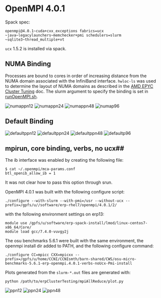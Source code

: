 # OpenMPI 4.0.1 #

Spack spec:

`openmpi@4.0.1~cuda+cxx_exceptions fabrics=ucx ~java~legacylaunchers~memchecker+pmi schedulers=slurm ~sqlite3~thread_multiple+vt`

`ucx` 1.5.2 is installed via spack.

## NUMA Binding ##

Processes are bound to cores in order of increasing distance from the NUMA
domain associated with the InfiniBand interface.  `hwloc-ls` was used to determine the layout of NUMA domains as described in the [AMD EPYC Cluster Tuning](http://developer.amd.com/wp-content/resources/56420.pdf) doc.  The slurm argument to specify the binding is set in [runOpenMPI.sh](https://github.com/SCOREC/erpClusterTesting/blob/b60a9073530502a9a8e44dda478b177c4a3fbf12/mpiAllReduce/runOpenMPI.sh#L10-L19).


![numappn12](https://github.com/SCOREC/erpClusterTesting/blob/master/mpiAllReduce/numaBinding/numa_ppn12procSweep.png?raw=true)
![numappn24](https://github.com/SCOREC/erpClusterTesting/blob/master/mpiAllReduce/numaBinding/numa_ppn24procSweep.png?raw=true)
![numappn48](https://github.com/SCOREC/erpClusterTesting/blob/master/mpiAllReduce/numaBinding/numa_ppn48procSweep.png?raw=true)
![numap96](https://github.com/SCOREC/erpClusterTesting/blob/master/mpiAllReduce/numaBinding/numa_p96ppnSweep.png?raw=true)

## Default Binding ##

![defaultppn12](https://github.com/SCOREC/erpClusterTesting/blob/master/mpiAllReduce/defaultBinding/default_ppn12procSweep.png?raw=true)
![defaultppn24](https://github.com/SCOREC/erpClusterTesting/blob/master/mpiAllReduce/defaultBinding/default_ppn24procSweep.png?raw=true)
![defaultppn48](https://github.com/SCOREC/erpClusterTesting/blob/master/mpiAllReduce/defaultBinding/default_ppn48procSweep.png?raw=true)
![defaultp96](https://github.com/SCOREC/erpClusterTesting/blob/master/mpiAllReduce/defaultBinding/default_p96ppnSweep.png?raw=true)

## mpirun, core binding, verbs, no ucx##

The ib interface was enabled by creating the following file:

```
$ cat ~/.openmpi/mca-params.conf
btl_openib_allow_ib = 1
```

It was not clear how to pass this option through srun.

OpenMPI 4.0.1 was built with the following configure script:

```
./configure --with-slurm --with-pmi=/usr --without-ucx --prefix=/gpfs/u//software/erp-rhel7/openmpi/4.0.1/2/
```

with the following environment settings on erp13:

```
module use /gpfs/u/software/erp-spack-install/lmod/linux-centos7-x86_64/Core/
module load gcc/7.4.0-vuvgy2j
```

The osu benchmarks 5.6.1 were built with the same environment, the openmpi install dir added to PATH, and the following configure command:

```
./configure CC=mpicc CXX=mpicxx --prefix=/gpfs/u/home/CCNI/CCNIsmth/barn-shared/CWS/osu-micro-benchmarks-5.6.1-erp-openmpi.4.0.1-verbs-noUcx-Pmi-install
```

Plots generated from the `slurm-*.out` files are generated with:

```
python /path/to/erpClusterTesting/mpiAllReduce/plot.py
```

![ppn12](https://github.com/SCOREC/erpClusterTesting/blob/master/mpiAllReduce/openmpi4verbsNoUcxMpirun/ppn12.png?raw=true)
![ppn24](https://github.com/SCOREC/erpClusterTesting/blob/master/mpiAllReduce/openmpi4verbsNoUcxMpirun/ppn24.png?raw=true)
![ppn48](https://github.com/SCOREC/erpClusterTesting/blob/master/mpiAllReduce/openmpi4verbsNoUcxMpirun/ppn48.png?raw=true)
